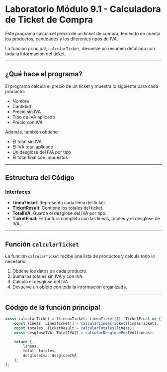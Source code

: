 # Laboratorio Módulo 9.1 - Calculadora de Ticket de Compra

Este programa calcula el precio de un ticket de compra, teniendo en cuenta los productos, cantidades y los diferentes tipos de IVA.  

La función principal, `calcularTicket`, devuelve un resumen detallado con toda la información del ticket.

---

## ¿Qué hace el programa?

El programa calcula el precio de un ticket y muestra lo siguiente para cada producto:

- Nombre  
- Cantidad  
- Precio sin IVA  
- Tipo de IVA aplicado  
- Precio con IVA  

Además, también obtiene:  

- El total sin IVA  
- El IVA total aplicado  
- Un desglose del IVA por tipo  
- El total final con impuestos  

---

## Estructura del Código  

### Interfaces  

- **LineaTicket**: Representa cada línea del ticket.  
- **TicketResult**: Contiene los totales del ticket.  
- **TotalIVA**: Guarda el desglose del IVA por tipo.  
- **TicketFinal**: Estructura completa con las líneas, totales y el desglose de IVA.  

---

## Función `calcularTicket`

La función `calcularTicket` recibe una lista de productos y calcula todo lo necesario:  

1. Obtiene los datos de cada producto.  
2. Suma los totales sin IVA y con IVA.  
3. Calcula el desglose del IVA.  
4. Devuelve un objeto con toda la información organizada.  

---

## Código de la función principal  

```ts
const calcularTicket = (lineasTicket: LineaTicket[]): TicketFinal => {
    const lineas: LineaTicket[] = calcularLineasTicket(lineasTicket);
    const totales: TicketResult = calcularTotales(lineas);
    const desgloseIVA: TotalIVA[] = calcularDesglosePorIVA(lineas);

    return {
        lineas,
        total: totales,
        desgloseIva: desgloseIVA
    };
};
